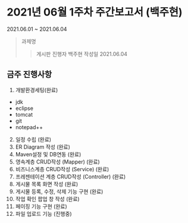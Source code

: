 # 2021년 06월 1주차 주간보고서 (백주현)
2021.06.01 ~ 2021.06.04

> 과제명
>   > 게시판
> 진행자
>   > 백주현
> 작성일
>   > 2021.06.04

## 금주 진행사항
1. 개발환경세팅(완료)
  * jdk
  * eclipse
  * tomcat
  * git
  * notepad++

2. 일정 수립 (완료)
3. ER Diagram 작성 (완료) 
4. Maven설정 및 DB연동 (완료)
5. 영속계층 CRUD작성 (Mapper) (완료)
6. 비즈니스계층 CRUD작성 (Service) (완료)
7. 프레젠테이션 계층 CRUD작성 (Controller) (완료)
8. 게시물 목록 화면 작성 (완료)
9. 게시물 등록, 수정, 삭제 기능 구현 (완료)
10. 작업 확인 팝업 창 작성 (완료)
11. 페이징 기능 구현 (완료)
12. 파일 업로드 기능 (진행중)

## 
